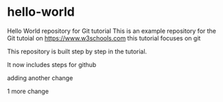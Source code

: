 # hello-world
Hello World repository for Git tutorial
This is an example repository for the Git tutoial on https://www.w3schools.com
this tutorial focuses on git

This repository is built step by step in the tutorial.

It now includes steps for github

adding another change

1 more change
